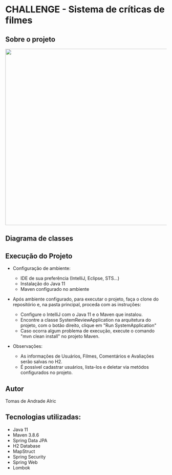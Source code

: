 # CHALLENGE - Sistema de críticas de filmes

## Sobre o projeto

<img height="550px"  align="center" src="https://i.imgur.com/YGkpEtv.png">

## Diagrama de classes

## Execução do Projeto

* Configuração de ambiente:
  * IDE de sua preferência (IntelliJ, Eclipse, STS...)
  * Instalação do Java 11
  * Maven configurado no ambiente

* Após ambiente configurado, para executar o projeto, faça o clone do repositório e, na pasta principal, proceda com as instruções:
  * Configure o IntelliJ com o Java 11 e o Maven que instalou.
  * Encontre a classe SystemReviewApplication na arquitetura do projeto, com o botão direito, clique em "Run SystemApplication"
  * Caso ocorra algum problema de execução, execute o comando "mvn clean install" no projeto Maven.

 * Observações:
    * As informações de Usuários, Filmes, Comentários e Avaliações serão salvas no H2.
    * É possivel cadastrar usuários, lista-los e deletar via metódos configurados no projeto.

## Autor

Tomas de Andrade Alric 


## Tecnologias utilizadas:

* Java 11
* Maven 3.8.6
* Spring Data JPA
* H2 Database
* MapStruct
* Spring Security
* Spring Web
* Lombok


